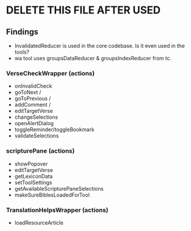 # DELETE THIS FILE AFTER USED

## Findings

- InvalidatedReducer is used in the core codebase. Is it even used in the tools?
- wa tool uses groupsDataReducer & groupsIndexReducer from tc.

### VerseCheckWrapper (actions)

- onInvalidCheck
- goToNext /
- goToPrevious /
- addComment /
- editTargetVerse
- changeSelections
- openAlertDialog
- toggleReminder/toggleBookmark
- validateSelections

### scripturePane (actions)

- showPopover
- editTargetVerse
- getLexiconData
- setToolSettings
- getAvailableScripturePaneSelections
- makeSureBiblesLoadedForTool

### TranslationHelpsWrapper (actions)

- loadResourceArticle
